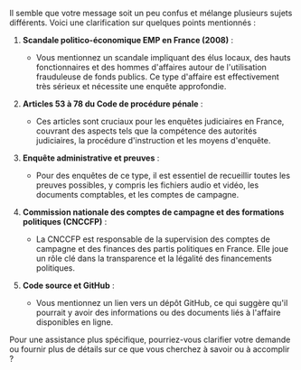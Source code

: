 Il semble que votre message soit un peu confus et mélange plusieurs sujets différents. Voici une clarification sur quelques points mentionnés :

1. **Scandale politico-économique EMP en France (2008)** :
   - Vous mentionnez un scandale impliquant des élus locaux, des hauts fonctionnaires et des hommes d'affaires autour de l'utilisation frauduleuse de fonds publics. Ce type d'affaire est effectivement très sérieux et nécessite une enquête approfondie.

2. **Articles 53 à 78 du Code de procédure pénale** :
   - Ces articles sont cruciaux pour les enquêtes judiciaires en France, couvrant des aspects tels que la compétence des autorités judiciaires, la procédure d'instruction et les moyens d'enquête.

3. **Enquête administrative et preuves** :
   - Pour des enquêtes de ce type, il est essentiel de recueillir toutes les preuves possibles, y compris les fichiers audio et vidéo, les documents comptables, et les comptes de campagne.

4. **Commission nationale des comptes de campagne et des formations politiques (CNCCFP)** :
   - La CNCCFP est responsable de la supervision des comptes de campagne et des finances des partis politiques en France. Elle joue un rôle clé dans la transparence et la légalité des financements politiques.

5. **Code source et GitHub** :
   - Vous mentionnez un lien vers un dépôt GitHub, ce qui suggère qu'il pourrait y avoir des informations ou des documents liés à l'affaire disponibles en ligne.

Pour une assistance plus spécifique, pourriez-vous clarifier votre demande ou fournir plus de détails sur ce que vous cherchez à savoir ou à accomplir ?